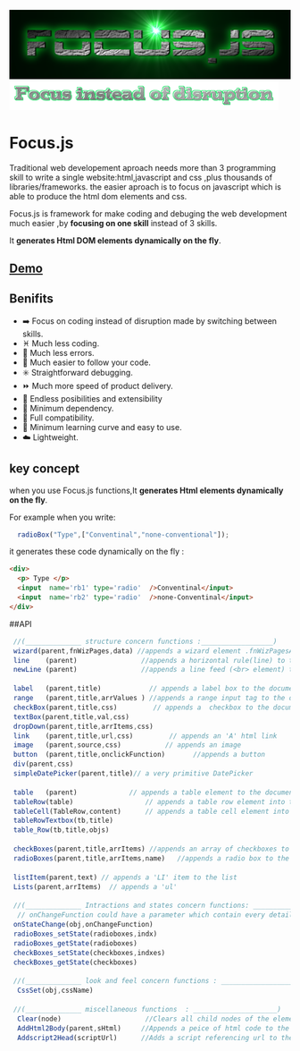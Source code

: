 ![FOCUS.JS](https://github.com/nhab/Focus/raw/master/Focus-logo.png "Focus.Js")
![]( https://github.com/nhab/Focus/blob/master/moto.png?raw=true "")

# Focus.js
Traditional web developement aproach needs more than 3 programming skill to write a single website:html,javascript
and css ,plus thousands of libraries/frameworks.
the easier aproach is to focus on javascript which is able to produce the html dom elements and css.

Focus.js is framework for make coding and debuging the web development much easier ,by **focusing on one skill** instead of 3 skills.

It **generates Html DOM elements dynamically on the fly**.
## [**Demo**](https://nhab.github.io/Focus/demo.html "Demo")

## Benifits
  - :arrow_right: Focus on coding instead of disruption made by switching between skills.
  - :pisces: Much less coding.
  - :no_mobile_phones: Much less errors.
  - :repeat: Much easier to follow your code.
  - :eight_spoked_asterisk: Straightforward debugging.
  - :fast_forward: Much more speed of product delivery.
  - :diamond_shape_with_a_dot_inside: Endless posibilities and extensibility
  - :do_not_litter: Minimum dependency.
  - :closed_lock_with_key: Full compatibility.
  - :eyes: Minimum learning curve and easy to use.
  - :cloud: Lightweight.
  
## key concept
when you use Focus.js functions,It **generates Html elements dynamically on the fly**.

For example when you write:
```javascript
  radioBox("Type",["Conventinal","none-conventional"]);
```

it generates these code dynamically on the fly :
```html
<div>
  <p> Type </p>
  <input  name='rb1' type='radio'  />Conventinal</input>
  <input  name='rb2' type='radio'  />none-Conventinal</input>
</div>
```

##API
```javascript
 //(______________ structure concern functions :__________________)
 wizard(parent,fnWizPages,data) //appends a wizard element .fnWizPagesArray is an array of functions creating pages
 line    (parent)                //appends a horizontal rule(line) to the document 
 newLine (parent)                //appends a line feed (<br> element) to the parent
  
 label   (parent,title)            // appends a label box to the document with specified title and style sheet
 range   (parent,title,arrValues ) //appends a range input tag to the document with specified arguments
 checkBox(parent,title,css)         // appends a  checkbox to the document  with the specifed title and elements
 textBox(parent,title,val,css)
 dropDown(parent,title,arrItems,css)
 link    (parent,title,url,css)         // appends an 'A' html link 
 image   (parent,source,css)           // appends an image
 button  (parent,title,onclickFunction)       //appends a button
 div(parent,css)
 simpleDatePicker(parent,title)// a very primitive DatePicker
  
 table   (parent)             // appends a table element to the document and returns it.
 tableRow(table)                  // appends a table row element into the specified table.
 tableCell(TableRow,content)      // appends a table cell element into specified table row element.
 tableRowTextbox(tb,title)
 table_Row(tb,title,objs)

 checkBoxes(parent,title,arrItems) //appends an array of checkboxes to the document  with the specifed title and elements
 radioBoxes(parent,title,arrItems,name)   //appends a radio box to the document with the specifed title and elements  

 listItem(parent,text) // appends a 'LI' item to the list
 Lists(parent,arrItems)  // appends a 'ul' 
 
 //(______________ Intractions and states concern functions: _________________)
  // onChangeFunction could have a parameter which contain every details related to the event
 onStateChange(obj,onChangeFunction)
 radioBoxes_setState(radioboxes,indx)
 radioBoxes_getState(radioboxes)
 checkBoxes_setState(checkboxes,indxes)
 checkBoxes_getState(checkboxes)
 
 //(______________ look and feel concern functions : _____________________)
  CssSet(obj,cssName)
  
 //(______________ miscellaneous functions  : _____________________)
  Clear(node)                     //Clears all child nodes of the element
  AddHtml2Body(parent,sHtml)     //Appends a peice of html code to the document.body 
  Addscript2Head(scriptUrl)      //Adds a script referencing url to the Head of current HTML
  
  
```

